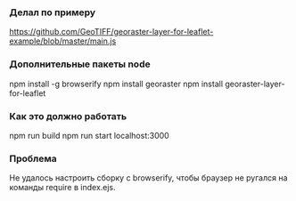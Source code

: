 ### Делал по примеру

https://github.com/GeoTIFF/georaster-layer-for-leaflet-example/blob/master/main.js

### Дополнительные пакеты node

npm install -g browserify
npm install georaster
npm install georaster-layer-for-leaflet

### Как это должно работать

npm run build
npm run start
localhost:3000

### Проблема
Не удалось настроить сборку с browserify, чтобы браузер не ругался на команды require в index.ejs.